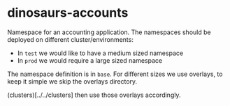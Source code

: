 # dinosaurs-accounts

Namespace for an accounting application. The namespaces should be
deployed on different cluster/environments:

- In `test` we would like to have a medium sized namespace
- In `prod` we would require a large sized namespace

The namespace definition is in `base`. For different sizes we use
overlays, to keep it simple we skip the overlays directory.

(clusters)[../../clusters] then use those overlays accordingly.
